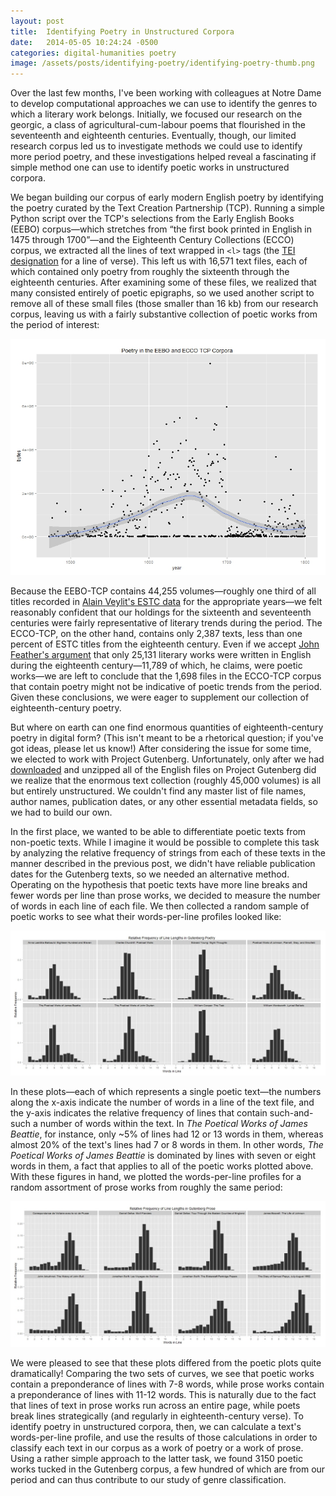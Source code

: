 ```yaml
---
layout: post
title:  Identifying Poetry in Unstructured Corpora
date:   2014-05-05 10:24:24 -0500
categories: digital-humanities poetry
image: /assets/posts/identifying-poetry/identifying-poetry-thumb.png
---
```


Over the last few months, I've been working with colleagues at Notre Dame to develop computational approaches we can use to identify the genres to which a literary work belongs. Initially, we focused our research on the georgic, a class of agricultural-cum-labour poems that flourished in the seventeenth and eighteenth centuries. Eventually, though, our limited research corpus led us to investigate methods we could use to identify more period poetry, and these investigations helped reveal a fascinating if simple method one can use to identify poetic works in unstructured corpora. 

We began building our corpus of early modern English poetry by identifying the poetry curated by the Text Creation Partnership (TCP). Running a simple Python script over the TCP's selections from the Early English Books (EEBO) corpus—which stretches from “the first book printed in English in 1475 through 1700”—and the Eighteenth Century Collections (ECCO) corpus, we extracted all the lines of text wrapped in `<l>` tags (the [TEI designation][tei] for a line of verse). This left us with 16,571 text files, each of which contained only poetry from roughly the sixteenth through the eighteenth centuries. After examining some of these files, we realized that many consisted entirely of poetic epigraphs, so we used another script to remove all of these small files (those smaller than 16 kb) from our research corpus, leaving us with a fairly substantive collection of poetic works from the period of interest:

<img class='center-image' src='/assets/posts/identifying-poetry/eebo_ecco_tcp_poetry.jpg'>

Because the EEBO-TCP contains 44,255 volumes—roughly one third of all titles recorded in [Alain Veylit's ESTC data][estc] for the appropriate years—we felt reasonably confident that our holdings for the sixteenth and seventeenth centuries were fairly representative of literary trends during the period. The ECCO-TCP, on the other hand, contains only 2,387 texts, less than one percent of ESTC titles from the eighteenth century. Even if we accept [John Feather's argument][feather] that only 25,131 literary works were written in English during the eighteenth century—11,789 of which, he claims, were poetic works—we are left to conclude that the 1,698 files in the ECCO-TCP corpus that contain poetry might not be indicative of poetic trends from the period. Given these conclusions, we were eager to supplement our collection of eighteenth-century poetry.

But where on earth can one find enormous quantities of eighteenth-century poetry in digital form? (This isn't meant to be a rhetorical question; if you've got ideas, please let us know!) After considering the issue for some time, we elected to work with Project Gutenberg. Unfortunately, only after we had [downloaded][download-gutenberg] and unzipped all of the English files on Project Gutenberg did we realize that the enormous text collection (roughly 45,000 volumes) is all but entirely unstructured. We couldn't find any master list of file names, author names, publication dates, or any other essential metadata fields, so we had to build our own.

In the first place, we wanted to be able to differentiate poetic texts from non-poetic texts. While I imagine it would be possible to complete this task by analyzing the relative frequency of strings from each of these texts in the manner described in the previous post, we didn't have reliable publication dates for the Gutenberg texts, so we needed an alternative method. Operating on the hypothesis that poetic texts have more line breaks and fewer words per line than prose works, we decided to measure the number of words in each line of each file. We then collected a random sample of poetic works to see what their words-per-line profiles looked like:

<img class='center-image' src='/assets/posts/identifying-poetry/gutenberg_poetry.jpg'>

In these plots—each of which represents a single poetic text—the numbers along the x-axis indicate the number of words in a line of the text file, and the y-axis indicates the relative frequency of lines that contain such-and-such a number of words within the text. In <i>The Poetical Works of James Beattie</i>, for instance, only ~5% of lines had 12 or 13 words in them, whereas almost 20% of the text's lines had 7 or 8 words in them. In other words, <i>The Poetical Works of James Beattie</i> is dominated by lines with seven or eight words in them, a fact that applies to all of the poetic works plotted above. With these figures in hand, we plotted the words-per-line profiles for a random assortment of prose works from roughly the same period:

<img class='center-image' src='/assets/posts/identifying-poetry/gutenberg_prose.jpg'>

We were pleased to see that these plots differed from the poetic plots quite dramatically! Comparing the two sets of curves, we see that poetic works contain a preponderance of lines with 7-8 words, while prose works contain a preponderance of lines with 11-12 words. This is naturally due to the fact that lines of text in prose works run across an entire page, while poets break lines strategically (and regularly in eighteenth-century verse). To identify poetry in unstructured corpora, then, we can calculate a text's words-per-line profile, and use the results of those calculations in order to classify each text in our corpus as a work of poetry or a work of prose. Using a rather simple approach to the latter task, we found 3150 poetic works tucked in the Gutenberg corpus, a few hundred of which are from our period and can thus contribute to our study of genre classification.

[tei]:http://www.tei-c.org/release/doc/tei-p5-doc/en/html/REF-ELEMENTS.html
[estc]:http://estc.ucr.edu/ESTCStatistics.html
[feather]:http://library.oxfordjournals.org/content/s6-VIII/1/32.full.pdf
[download-gutenberg]:http://webapps.stackexchange.com/questions/12311/how-to-download-all-english-books-from-gutenberg